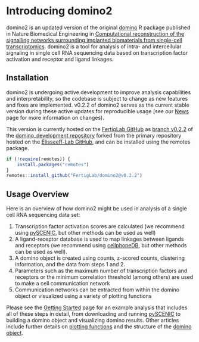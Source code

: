 
<!-- index.md is generated from index.Rmd. Please edit that file -->

# Introducing domino2

domino2 is an updated version of the original
[domino](https://github.com/Elisseeff-Lab/domino) R package published in
Nature Biomedical Engineering in [Computational reconstruction of the
signalling networks surrounding implanted biomaterials from single-cell
transcriptomics](https://doi.org/10.1038/s41551-021-00770-5). domino2 is
a tool for analysis of intra- and intercellular signaling in single cell
RNA sequencing data based on transcription factor activation and
receptor and ligand linkages.

## Installation

domino2 is undergoing active development to improve analysis
capabilities and interpretability, so the codebase is subject to change
as new features and fixes are implemented. v0.2.2 of domino2 serves as
the current stable version during these active updates for reproducible
usage (see our [News](NEWS.md) page for more information on changes).

This version is currently hosted on the [FertigLab
GitHub](https://github.com/FertigLab) as [branch
v0.2.2](https://github.com/FertigLab/domino2/tree/v0.2.2) of the
[domino\_development repository](https://github.com/FertigLab/domino2)
forked from the primary repository hosted on the [Elisseeff-Lab
GitHub](https://github.com/Elisseeff-Lab/domino), and can be installed
using the remotes package.

``` r
if (!require(remotes)) {
    install.packages("remotes")
}
remotes::install_github("FertigLab/domino2@v0.2.2")
```

## Usage Overview

Here is an overview of how domino2 might be used in analysis of a single
cell RNA sequencing data set:

1.  Transcription factor activation scores are calculated (we recommend
    using [pySCENIC](https://pyscenic.readthedocs.io/en/latest/), but
    other methods can be used as well)
2.  A ligand-receptor database is used to map linkages between ligands
    and receptors (we recommend using
    [cellphoneDB](https://www.cellphonedb.org/), but other methods can
    be used as well).
3.  A domino object is created using counts, z-scored counts, clustering
    information, and the data from steps 1 and 2.
4.  Parameters such as the maximum number of transcription factors and
    receptors or the minimum correlation threshold (among others) are
    used to make a cell communication network
5.  Communication networks can be extracted from within the domino
    object or visualized using a variety of plotting functions

Please see the [Getting Started](vignette\(%22domino2%22\)) page for an
example analysis that includes all of these steps in detail, from
downloading and running
[pySCENIC](https://pyscenic.readthedocs.io/en/latest/) to building a
domino object and visualizing domino results. Other articles include
further details on [plotting
functions](vignette\(%22plotting_vignette%22\)) and the structure of the
[domino object](vignette\(%22domino_object_vignette%22\)).
